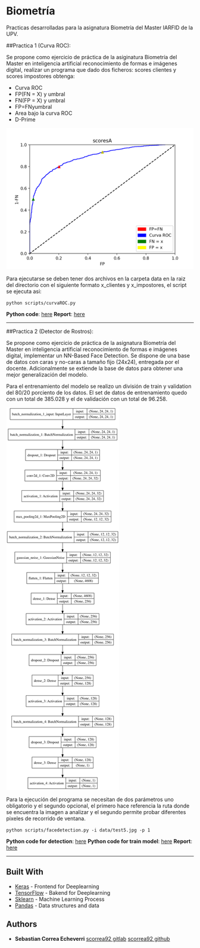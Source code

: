 # Biometría
Practicas desarrolladas para la asignatura Biometría del Master IARFID de la UPV.

##Practica 1 (Curva ROC):

Se propone como ejercicio de práctica de la asiginatura Biometría del Master en inteligencia artificial reconocimiento de formas e imágenes digital, realizar un programa que dado dos ficheros: scores clientes y scores impostores obtenga:
* Curva ROC 
* FP(FN = X) y umbral
* FN(FP = X) y umbral
* FP=FNyumbral
* Area bajo la curva ROC
* D-Prime

![image](resources/curva_roc.png)

Para ejecutarse se deben tener dos archivos en la carpeta data en la raiz del directorio con el siguiente formato x_clientes y x_impostores, el script se ejecuta asi:
```
python scripts/curvaROC.py
```
**Python code**: [here](scripts/curvaROC.py)
**Report**: [here](resources/Practica%20Curva%20ROC.pdf)

----

##Practica 2 (Detector de Rostros):

Se propone como ejercicio de práctica de la asignatura Biometría del Master en inteligencia artificial reconocimiento de formas e imágenes digital, implementar un NN-Based Face Detection. Se dispone de una base de datos con caras y no-caras a tamaño fijo (24x24), entregada por el docente. Adicionalmente se extiende la base de datos para obtener una mejor generalización del modelo.

Para el entrenamiento del modelo se realizo un división de train y validation del 80/20 porciento de los datos. El set de datos de entrenamiento quedo con un total de 385.028 y el de validación con un total de 96.258.

![image](resources/model.png)

Para la ejecución del programa se necesitan de dos parámetros uno obligatorio y el segundo opcional, el primero hace referencia la ruta donde se encuentra la imagen a analizar y el segundo permite probar diferentes pixeles de recorrido de ventana.
```
python scripts/facedetection.py -i data/test5.jpg -p 1
````

**Python code for detection**: [here](scripts/facedetection.py)
**Python code for train model**: [here](scripts/deteccion_model_C.py)
**Report**: [here](resources/Deteccion%20de%20rostros.pdf)

---

## Built With

* [Keras](https://github.com/keras-team/keras) - Frontend for Deeplearning
* [TensorFlow](https://github.com/tensorflow/tensorflow) - Bakend for Deeplearning
* [Sklearn](http://scikit-learn.org/stable/) - Machine Learning Process
* [Pandas](https://pandas.pydata.org) - Data structures and data 

## Authors

* **Sebastian Correa Echeverri** [scorrea92 gitlab](https://gitlab.com/scorrea92) [scorrea92 github](https://github.com/scorrea92)

